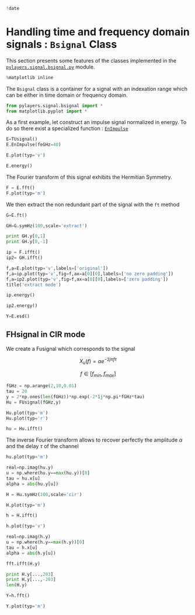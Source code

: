 ```python 
!date
```
# Handling time and frequency domain signals : `Bsignal` Class

This section presents some features of the classes implemented in the
[`pylayers.signal.bsignal.py`](http://pylayers.github.io/pylayers/modules/pylayers.signal.bsignal.html)
module.

```python
%matplotlib inline
```

The `Bsignal` class is a container for a signal with an indexation range which can be either in time domain or frequency domain.

```python
from pylayers.signal.bsignal import *
from matplotlib.pyplot import *
```

As a first example, let construct an impulse signal normalized in energy. To do
so there exist a specialized function :
[`EnImpulse`](http://pylayers.github.io/pylayers/modules/generated/pylayers.signal.bsignal.EnImpulse.demo.html)

```python
E=TUsignal()
E.EnImpulse(feGHz=40)
```

```python
E.plot(typ='v')
```

```python
E.energy()
```

The Fourier transform of this signal exhibits the Hermitian Symmetry.

```python
F = E.fft()
F.plot(typ='m')
```

We then extract the non redundant part of the signal with the `ft` method

```python
G=E.ft()
```

```python
GH=G.symHz(100,scale='extract')
```

```python
print GH.y[0,1]
print GH.y[0,-1]
```

```python
ip = F.ifft()
ip2= GH.ifft()
```

```python
f,a=E.plot(typ='v',labels=['original'])
f,a=ip.plot(typ='v',fig=f,ax=a[0][0],labels=['no zero padding'])
f,a=ip2.plot(typ='v',fig=f,ax=a[0][0],labels=['zero padding'])
title('extract mode')
```

```python
ip.energy()
```

```python
ip2.energy()
```

```python
Y=E.esd()
```

FHsignal in CIR mode
------------------------

We create a Fusignal which corresponds to the signal

$$X_u(f) = \alpha e^{-2j\pi f \tau}$$

$$f\in [f_{min},f_{max}]$$

```python
fGHz = np.arange(2,10,0.01)
tau = 20
y = 2*np.ones(len(fGHz))*np.exp(-2*1j*np.pi*fGHz*tau)
Hu = FUsignal(fGHz,y)
```

```python
Hu.plot(typ='m')
Hu.plot(typ='r')
```

```python
hu = Hu.ifft()
```

The inverse Fourier transform allows to recover perfectly the amplitude $\alpha$ and the delay $\tau$
of the channel

```python
hu.plot(typ='m')
```

```python
real=np.imag(hu.y)
u = np.where(hu.y==max(hu.y))[0]
tau = hu.x[u]
alpha = abs(hu.y[u])
```

```python
H = Hu.symHz(100,scale='cir')
```

```python
H.plot(typ='m')
```

```python
h = H.ifft()
```

```python
h.plot(typ='v')
```

```python
real=np.imag(h.y)
u = np.where(h.y==max(h.y))[0]
tau = h.x[u]
alpha = abs(h.y[u])
```

```python
fft.ifft(H.y)
```

```python
print H.y[...,203]
print H.y[...,-203]
len(H.y)
```

```python
Y=h.fft()
```

```python
Y.plot(typ='m')
```
